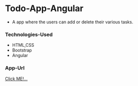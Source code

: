 # Todo-App-Angular
- A app where the users can add or delete their various tasks.

### Technologies-Used
- HTML,CSS
- Bootstrap
- Angular

### App-Url
[Click ME!...](https://manik410.github.io/Todo-App-Angular/)

